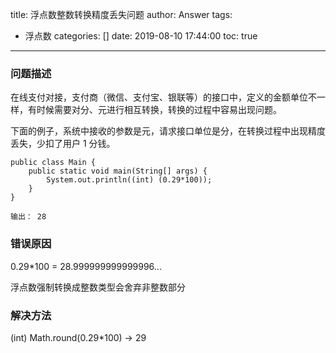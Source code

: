title: 浮点数整数转换精度丢失问题
author: Answer
tags:
  - 浮点数
categories: []
date: 2019-08-10 17:44:00
toc: true
---
### 问题描述
在线支付对接，支付商（微信、支付宝、银联等）的接口中，定义的金额单位不一样，有时候需要对分、元进行相互转换，转换的过程中容易出现问题。

下面的例子，系统中接收的参数是元，请求接口单位是分，在转换过程中出现精度丢失，少扣了用户 1 分钱。
```
public class Main {
    public static void main(String[] args) {
        System.out.println((int) (0.29*100));
    }
}

输出： 28
```

### 错误原因

0.29*100 = 28.999999999999996...

浮点数强制转换成整数类型会舍弃非整数部分

### 解决方法

(int) Math.round(0.29*100)  -> 29


